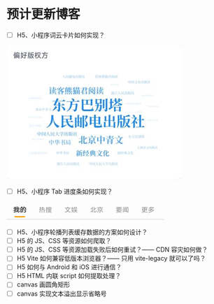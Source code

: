 # 预计更新博客

- [ ] H5、小程序词云卡片如何实现？

![](./img/word-cloud.jpg)

- [ ] H5、小程序 Tab 进度条如何实现？

![](./img/tab-process.gif)

- [ ] H5、小程序轮播列表缓存数据的方案如何设计？
- [ ] H5 的 JS、CSS 等资源如何爬取？
- [ ] H5 的 JS、CSS 等资源加载失败后如何重试？—— CDN 容灾如何做？
- [ ] H5 Vite 如何兼容低版本浏览器？—— 只用 vite-legacy 就可以了吗？
- [ ] H5 如何与 Android 和 iOS 进行通信？
- [ ] H5 HTML 内联 script 如何提取处理？
- [ ] canvas 画圆角矩形
- [ ] canvas 实现文本溢出显示省略号
